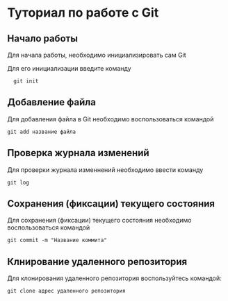 # Туториал по работе с Git

## Начало работы

Для начала работы, необходимо инициализировать сам Git

Для его инициализации введите команду 

```
  git init
```

## Добавление файла

Для добавления файла в Git необходимо воспользоваться командой 

```
git add название файла
```
## Проверка журнала изменений 
Для проверки журнала изменнений необходимо ввести команду
```
git log
```

## Сохранения (фиксации) текущего состояния
Для сохранения (фиксации) текущего состояния необходимо воспользоваться командой

```
git commit -m "Название коммита"
```
## Клнирование удаленного репозитория
Для клонирования удаленного репозитория воспользуйтесь командой:
```
git clone адрес удаленного репозитория
```